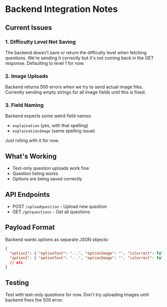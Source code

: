 # Backend Integration Notes

## Current Issues

### 1. Difficulty Level Not Saving
The backend doesn't save or return the difficulty level when fetching questions. We're sending it correctly but it's not coming back in the GET response. Defaulting to level 1 for now.

### 2. Image Uploads
Backend returns 500 errors when we try to send actual image files. Currently sending empty strings for all image fields until this is fixed.

### 3. Field Naming
Backend expects some weird field names:
- `explaination` (yes, with that spelling)
- `explainationImage` (same spelling issue)

Just rolling with it for now.

## What's Working
- Text-only question uploads work fine
- Question listing works
- Options are being saved correctly

## API Endpoints
- POST `/uploadquestion` - Upload new question
- GET `/getquestions` - Get all questions

## Payload Format
Backend wants options as separate JSON objects:
```json
{
  "option1": { "optionText": "...", "optionImage": "", "isCorrect": false },
  "option2": { "optionText": "...", "optionImage": "", "isCorrect": false },
  // etc
}
```

## Testing
Test with text-only questions for now. Don't try uploading images until backend fixes the 500 error.
